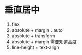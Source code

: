 # 垂直居中

1. flex
2. absolute + margin：auto
3. absolute + transform 
4. absolute + margin  需要知道高度
5. line-height + text-align
